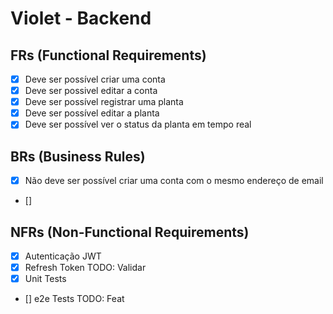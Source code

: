 # Violet - Backend

## FRs (Functional Requirements)

- [x] Deve ser possível criar uma conta
- [x] Deve ser possivel editar a conta
- [x] Deve ser possível registrar uma planta
- [x] Deve ser possível editar a planta
- [x] Deve ser possível ver o status da planta em tempo real

## BRs (Business Rules)

- [x] Não deve ser possível criar uma conta com o mesmo endereço de email
- []

## NFRs (Non-Functional Requirements)

- [x] Autenticação JWT
- [x] Refresh Token TODO: Validar
- [x] Unit Tests
- [] e2e Tests TODO: Feat
